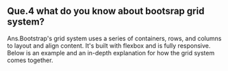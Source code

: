 ## Que.4 what do you know about bootsrap grid system?

Ans.Bootstrap's grid system uses a series of containers, rows, and columns to layout and align content. It's built with flexbox and is fully responsive. Below is an example and an in-depth explanation for how the grid system comes together.